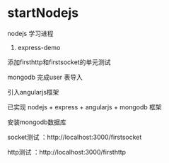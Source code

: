 # startNodejs

nodejs 学习进程

1. express-demo

添加firsthttp和firstsocket的单元测试

mongodb 完成user 表导入

引入angularjs框架

已实现 nodejs + express + angularjs + mongodb 框架

安装mongodb数据库

socket测试 ：http://localhost:3000/firstsocket

http测试 ：http://localhost:3000/firsthttp